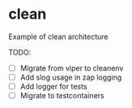 # clean
Example of clean architecture

TODO:
- [ ] Migrate from viper to cleanenv
- [ ] Add slog usage in zap logging
- [ ] Add logger for tests
- [ ] Migrate to testcontainers